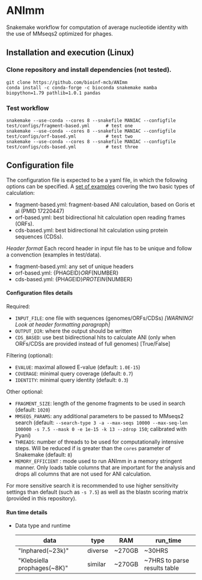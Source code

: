 # ANImm
Snakemake workflow for computation of average nucleotide identity with the use of MMseqs2 optimized for phages. 


## Installation and execution (Linux)

### Clone repository and install dependencies **(not tested)**.

```
git clone https://github.com/bioinf-mcb/ANImm
conda install -c conda-forge -c bioconda snakemake mamba biopython=1.79 pathlib=1.0.1 pandas
```

### Test workflow

```
snakemake --use-conda --cores 8 --snakefile MANIAC --configfile test/configs/fragment-based.yml      # test one
snakemake --use-conda --cores 8 --snakefile MANIAC --configfile test/configs/orf-based.yml           # test two
snakemake --use-conda --cores 8 --snakefile MANIAC --configfile test/configs/cds-based.yml           # test three
```


## Configuration file
The configuration file is expected to be a yaml file, in which the following options can be specified. A [set of examples](./test/configs) covering the two basic types of calculation:

* fragment-based.yml: fragment-based ANI calculation, based on Goris et al (PMID 17220447)
* orf-based.yml: best bidirectional hit calculation open reading frames (ORFs).
* cds-based.yml: best bidirectional hit calculation using protein sequences (CDSs).


*Header format*
Each record header in input file has to be unique and follow a convenction (examples in test/data). 

* fragment-based.yml: any set of unique headers
* orf-based.yml: {PHAGEID}_ORF_{NUMBER}
* cds-based.yml: {PHAGEID}_PROTEIN_{NUMBER}


#### Configuration files details

Required:
* `INPUT_FILE`: one file with sequences (genomes/ORFs/CDSs) *[WARNING! Look at header formatting paragraph]*
* `OUTPUT_DIR`: where the output should be written
* `CDS_BASED`: use best bidirectional hits to calculate ANI (only when ORFs/CDSs are provided instead of full genomes) [True/False]

Filtering (optional):
* `EVALUE`: maximal allowed E-value (default: `1.0E-15`)
* `COVERAGE`: minimal query coverage (default: `0.7`)
* `IDENTITY`: minimal query identity (default: `0.3`)

Other optional:
* `FRAGMENT_SIZE`: length of the genome fragments to be used in search (default: `1020`)
* `MMSEQS_PARAMS`: any additional parameters to be passed to MMseqs2 search (default: `--search-type 3 -a --max-seqs 10000 --max-seq-len 100000 -s 7.5 --mask 0 -e 1e-15 -k 13 --zdrop 150`; calibrated with Pyani)
* `THREADS`: number of threads to be used for computationally intensive steps. Will be reduced if is greater than the `cores` parameter of Snakemake (default: `8`)
* `MEMORY_EFFICIENT` : mode used to run ANImm in a memory stringent manner. Only loads table columns that are important for the analysis and drops all columns that are not used for ANI calculation.

For more sensitive search it is recommended to use higher sensitivity settings than default (such as `-s 7.5`) as well as the blastn scoring matrix (provided in this repository).

#### Run time details
* Data type and runtime

  <table>
    <thead>
      <tr>
        <th>data</th>
        <th>type</th>
        <th>RAM</th>
        <th>run_time</th>
      </tr>
    </thead>
    <tbody>
        <tr>
            <td>"Inphared(~23k)"</td>
            <td>diverse</td>
            <td>~270GB</td>
            <td>~30HRS</td>
        </tr>
        <tr>
            <td>"Klebsiella prophages(~8K)"</td>
            <td>similar</td>
            <td>~270GB</td>
            <td>~7HRS to parse results table</td>
        </tr>
    </tbody>
  </table>